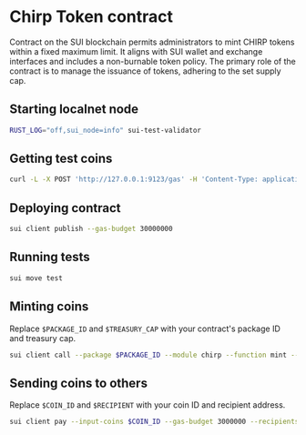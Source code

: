 # Chirp Token contract

Contract on the SUI blockchain permits administrators to mint CHIRP tokens within a fixed maximum limit.
It aligns with SUI wallet and exchange interfaces and includes a non-burnable token policy.
The primary role of the contract is to manage the issuance of tokens, adhering to the set supply cap.

## Starting localnet node

```sh
RUST_LOG="off,sui_node=info" sui-test-validator
```


## Getting test coins

```sh
curl -L -X POST 'http://127.0.0.1:9123/gas' -H 'Content-Type: application/json' -d "{\"FixedAmountRequest\": {\"recipient\": \"$(sui client active-address)\"}}"
```


## Deploying contract

```sh
sui client publish --gas-budget 30000000
```

## Running tests

```sh
sui move test
```

## Minting coins

Replace `$PACKAGE_ID` and `$TREASURY_CAP` with your contract's package ID and treasury cap.

```sh
sui client call --package $PACKAGE_ID --module chirp --function mint --args $TREASURE_CAP 4000 $(sui client active-address) --gas-budget 20000000
```

## Sending coins to others

Replace `$COIN_ID` and `$RECIPIENT` with your coin ID and recipient address.

```sh
sui client pay --input-coins $COIN_ID --gas-budget 3000000 --recipients $RECIPIENT --amounts 10000000000
```
